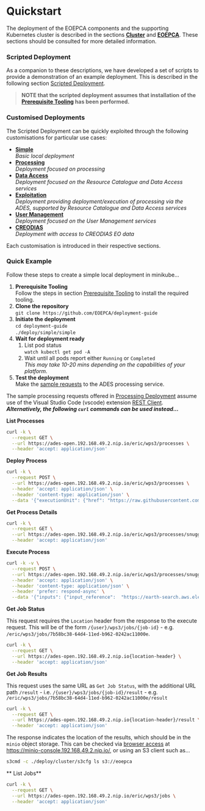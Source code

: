 # Quickstart

The deployment of the EOEPCA components and the supporting Kubernetes cluster is described in the sections [**Cluster**](../cluster/prerequisite-tooling.md) and [**EOEPCA**](../eoepca/persistence.md). These sections should be consulted for more detailed information.

### **Scripted Deployment**

As a companion to these descriptions, we have developed a set of scripts to provide a demonstration of an example deployment. This is described in the following section [Scripted Deployment](scripted-deployment.md).

> **NOTE that the scripted deployment assumes that installation of the [Prerequisite Tooling](../cluster/prerequisite-tooling.md) has been performed.**

### **Customised Deployments**

The Scripted Deployment can be quickly exploited through the following customisations for particular use cases:

* **[Simple](simple-deployment.md)**<br>
  _Basic local deployment_
* **[Processing](processing-deployment.md)**<br>
  _Deployment focused on processing_
* **[Data Access](data-access-deployment.md)**<br>
  _Deployment focused on the Resource Catalogue and Data Access services_
* **[Exploitation](exploitation-deployment.md)**<br>
  _Deployment providing deployment/execution of processing via the ADES, supported by Resource Catalogue and Data Access services_
* **[User Management](userman-deployment.md)**<br>
  _Deployment focused on the User Management services_
* **[CREODIAS](creodias-deployment.md)**<br>
  _Deployment with access to CREODIAS EO data_

Each customisation is introduced in their respective sections.

### **Quick Example**

Follow these steps to create a simple local deployment in minikube...

1. **Prerequisite Tooling**<br>
   Follow the steps in section [Prerequisite Tooling](../cluster/prerequisite-tooling.md) to install the required tooling.
2. **Clone the repository**<br>
   `git clone https://github.com/EOEPCA/deployment-guide`
3. **Initiate the deployment**<br>
   `cd deployment-guide`<br>
   `./deploy/simple/simple`
4. **Wait for deployment ready**<br>
     1. List pod status<br>
        `watch kubectl get pod -A`<br>
     1. Wait until all pods report either `Running` or `Completed`<br>
        _This may take 10-20 mins depending on the capabilities of your platform._
5. **Test the deployment**<br>
   Make the [sample requests](./processing-deployment.md#example-requests-snuggs-application) to the ADES processing service.

The sample processing requests offered in [Processing Deployment](./processing-deployment.md#example-requests-snuggs-application) assume use of the Visual Studio Code (vscode) extension [REST Client](https://marketplace.visualstudio.com/items?itemName=humao.rest-client). **_Alternatively, the following `curl` commands can be used instead..._**

**List Processes**

```bash
curl -k \
  --request GET \
  --url https://ades-open.192.168.49.2.nip.io/eric/wps3/processes \
  --header 'accept: application/json'
```

**Deploy Process**

```bash
curl -k \
  --request POST \
  --url https://ades-open.192.168.49.2.nip.io/eric/wps3/processes \
  --header 'accept: application/json' \
  --header 'content-type: application/json' \
  --data '{"executionUnit": {"href": "https://raw.githubusercontent.com/EOEPCA/app-snuggs/main/app-package.cwl","type": "application/cwl"}}'
```

**Get Process Details**

```bash
curl -k \
  --request GET \
  --url https://ades-open.192.168.49.2.nip.io/eric/wps3/processes/snuggs-0_3_0 \
  --header 'accept: application/json'
```

**Execute Process**

```bash
curl -k -v \
  --request POST \
  --url https://ades-open.192.168.49.2.nip.io/eric/wps3/processes/snuggs-0_3_0/execution \
  --header 'accept: application/json' \
  --header 'content-type: application/json' \
  --header 'prefer: respond-async' \
  --data '{"inputs": {"input_reference":  "https://earth-search.aws.element84.com/v0/collections/sentinel-s2-l2a-cogs/items/S2B_36RTT_20191205_0_L2A","s_expression": "ndvi:(/ (- B05 B03) (+ B05 B03))"},"response":"raw"}'
```

**Get Job Status**

This request requires the `Location` header from the response to the execute request. This will be of the form `/{user}/wps3/jobs/{job-id}` - e.g. `/eric/wps3/jobs/7b58bc38-64d4-11ed-b962-0242ac11000e`.

```bash
curl -k \
  --request GET \
  --url https://ades-open.192.168.49.2.nip.io{location-header} \
  --header 'accept: application/json'
```

**Get Job Results**

This request uses the same URL as `Get Job Status`, with the additional URL path `/result` - i.e. `/{user}/wps3/jobs/{job-id}/result` - e.g. `/eric/wps3/jobs/7b58bc38-64d4-11ed-b962-0242ac11000e/result`

```bash
curl -k \
  --request GET \
  --url https://ades-open.192.168.49.2.nip.io{location-header}/result \
  --header 'accept: application/json'
```

The response indicates the location of the results, which should be in the `minio` object storage. This can be checked via [browser access](https://minio-console.192.168.49.2.nip.io/) at https://minio-console.192.168.49.2.nip.io/, or using an S3 client such as...

```bash
s3cmd -c ./deploy/cluster/s3cfg ls s3://eoepca
```

** List Jobs**

```bash
curl -k \
  --request GET \
  --url https://ades-open.192.168.49.2.nip.io/eric/wps3/jobs \
  --header 'accept: application/json'
```
